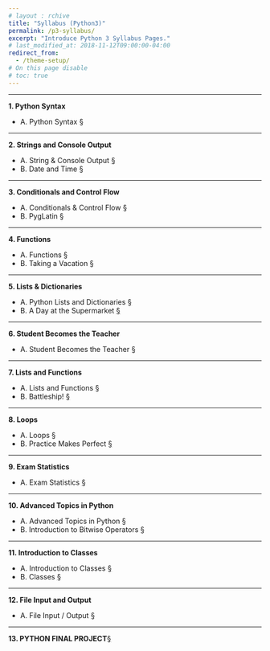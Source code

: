 ```yaml
---
# layout : rchive
title: "Syllabus (Python3)"
permalink: /p3-syllabus/
excerpt: "Introduce Python 3 Syllabus Pages."
# last_modified_at: 2018-11-12T09:00:00-04:00
redirect_from:
  - /theme-setup/
# On this page disable
# toc: true
---
```

    
    
<hr/>

<!-- ![codecademy]({{ site.baseurl }}/assets/images/codecademy_logo.svg)     -->
<!-- <h6> https://codecademy.com </h6> -->


<!-- <hr/> -->
<!-- <br>     -->



<b>1.	Python Syntax</b>     
*  A.	Python Syntax [§]({{site.baseurl}}/p3-python-syntax/)  
<hr/>     

<b>2.	Strings and Console Output</b>     
*  A.	String & Console Output [§]({{site.baseurl}}/p3-string-console-output/)       
*  B.	Date and Time [§]({{site.baseurl}}/p3-date-and-time/)     
<hr/>     

<b>3.	Conditionals and Control Flow</b>      
* A.	Conditionals & Control Flow [§]({{site.baseurl}}/p3-conditionals-control-flow/)    
* B.	PygLatin [§]({{site.baseurl}}/p3-pyglatin/)   
<hr/>     

<b>4.	Functions</b>      
* A.	Functions [§]({{site.baseurl}}/functions/)    
* B.	Taking a Vacation [§]({{site.baseurl}}/p3-taking-vacation/)    
<hr/>     

<p style="page-break-before: always;"></p>


<b>5.	Lists & Dictionaries</b>    
* A.	Python Lists and Dictionaries [§]({{site.baseurl}}/p3-lists-dictionaries/)    
* B.	A Day at the Supermarket [§]({{site.baseurl}}/p3-day-supermarket/)    
<hr/>     

<b>6.	Student Becomes the Teacher</b>      
* A.	Student Becomes the Teacher [§]({{site.baseurl}}/p3-student-becomes-teacher/)        
<hr/>     

<b>7.	Lists and Functions</b>      
* A.	Lists and Functions [§]({{site.baseurl}}/p3-lists-functions/)    
* B.	Battleship! [§]({{site.baseurl}}/p3-battleship/)    
<hr/>     

<b>8.	Loops</b>    
* A.	Loops [§]({{site.baseurl}}/loops/)   
* B.	Practice Makes Perfect [§]({{site.baseurl}}/p3-practice-makes-perfect/) 
<hr/>     

<b>9.	Exam Statistics</b>    
* A.	Exam Statistics [§]({{site.baseurl}}/p3-exam-statistics/)   
<hr/>     

<b>10.	Advanced Topics in Python</b>    
* A.	Advanced Topics in Python [§]({{site.baseurl}}/p3-advanced-topics-python/)    
* B.	Introduction to Bitwise Operators [§]({{site.baseurl}}/p3-introduction-bitwise-operators/)           
<hr/>     

<p style="page-break-before: always;"></p>


<b>11.	Introduction to Classes</b>    
* A.	Introduction to Classes [§]({{site.baseurl}}/p3-introduction-classes/)     
* B.	Classes [§]({{site.baseurl}}/p3-classes/)      
<hr/>     

<b>12.	File Input and Output</b>     
* A.	File Input / Output [§]({{site.baseurl}}/p3-file-input-output/)    
<hr/>     

<b>13.	PYTHON FINAL PROJECT</b>[§]({{site.baseurl}}/p3-python-final-project/)